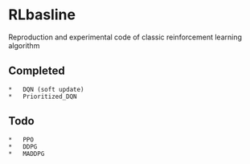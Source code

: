 # RLbasline
Reproduction and experimental code of classic reinforcement learning algorithm

## Completed
    *   DQN (soft update)
    *   Prioritized_DQN

## Todo
    *   PPO
    *   DDPG
    *   MADDPG